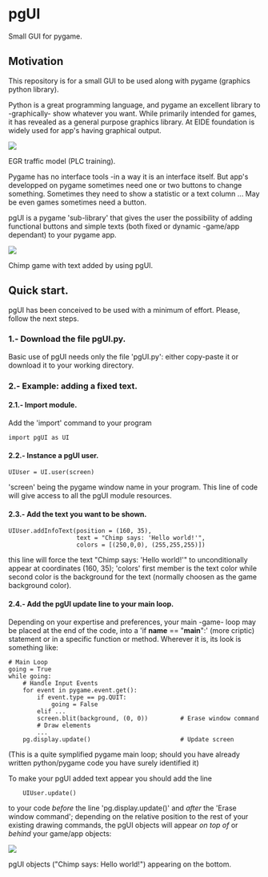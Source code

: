 
# pgUI
Small GUI for pygame.

## Motivation
This repository is for a small GUI to be used along with pygame (graphics python library). 

Python is a great programming language, and pygame an excellent library to -graphically- show whatever you want. While primarily intended for games, it has revealed as a general purpose graphics library. At EIDE foundation is widely used for app's having graphical output.

![](https://user-images.githubusercontent.com/64075009/116436815-100a7100-a84d-11eb-9726-16c61c2997ea.png)

EGR traffic model (PLC training).

Pygame has no interface tools -in a way it is an interface itself. But app's developped on pygame sometimes need one or two buttons to change something. Sometimes they need to show a statistic or a text column ... May be even games sometimes need a button.

pgUI is a pygame 'sub-library' that gives the user the possibility of adding functional buttons and simple texts (both fixed or dynamic -game/app dependant) to your pygame app.

![](https://user-images.githubusercontent.com/64075009/116439558-fb7ba800-a84f-11eb-851b-1dc763527f5c.png)

Chimp game with text added by using pgUI.

## Quick start.
pgUI has been conceived to be used with a minimum of effort. Please, follow the next steps.

### 1.- Download the file pgUI.py.
Basic use of pgUI needs only the file 'pgUI.py': either copy-paste it or download it to your working directory.

### 2.- Example: adding a fixed text.
#### 2.1.- Import module.
Add the 'import' command to your program

    import pgUI as UI
#### 2.2.- Instance a pgUI user.
    UIUser = UI.user(screen)                               
'screen' being the pygame window name in your program. This line of code will give access to all the pgUI module resources.

#### 2.3.- Add the text you want to be shown.
    UIUser.addInfoText(position = (160, 35),                
                       text = "Chimp says: 'Hello world!'",
                       colors = [(250,0,0), (255,255,255)])
this line will force the text "Chimp says: 'Hello world!'" to unconditionally appear at coordinates (160, 35); 'colors' first member is the text color while second color is the background for the text (normally choosen as the game background color).

#### 2.4.- Add the pgUI update line to your main loop.

Depending on your expertise and preferences, your main -game- loop may be placed at the end of the code, into a 'if __name__ == "__main__":' (more criptic) statement or in a specific function or method. Wherever it is, its look is something like:

    # Main Loop
    going = True
    while going:
        # Handle Input Events
        for event in pygame.event.get():
            if event.type == pg.QUIT:
                going = False
            elif ...
            screen.blit(background, (0, 0))         # Erase window command
            # Draw elements
            ...
        pg.display.update()                         # Update screen
       
(This is a quite symplified pygame main loop; should you have already written python/pygame code you have surely identified it)

To make your pgUI added text appear you should add the line

        UIUser.update()                                     
to your code *before* the line 'pg.display.update()' and *after* the 'Erase window command'; depending on the relative position to the rest of your existing drawing commands, the pgUI objects will appear *on top of* or *behind* your game/app objects:
                                  
![](https://user-images.githubusercontent.com/64075009/116532848-05012080-a8e1-11eb-922d-f807404ca775.png)

pgUI objects ("Chimp says: Hello world!") appearing on the bottom.
